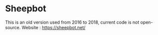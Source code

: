 # Sheepbot
This is an old version used from 2016 to 2018, current code is not open-source.
Website : https://sheepbot.net/
